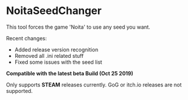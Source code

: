 # NoitaSeedChanger
This tool forces the game 'Noita' to use any seed you want.

Recent changes:

* Added release version recognition
* Removed all .ini related stuff
* Fixed some issues with the seed list


**Compatible with the latest beta Build (Oct 25 2019)**

Only supports **STEAM** releases currently. GoG or itch.io releases are not supported.
